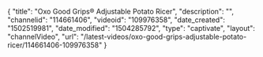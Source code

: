 {
    "title": "Oxo Good Grips&reg; Adjustable Potato Ricer",
    "description": "",
    "channelid": "114661406",
    "videoid": "109976358",
    "date_created": "1502519981",
    "date_modified": "1504285792",
    "type": "captivate",
    "layout": "channelVideo",
    "url": "\/latest-videos\/oxo-good-grips-adjustable-potato-ricer\/114661406-109976358"
}